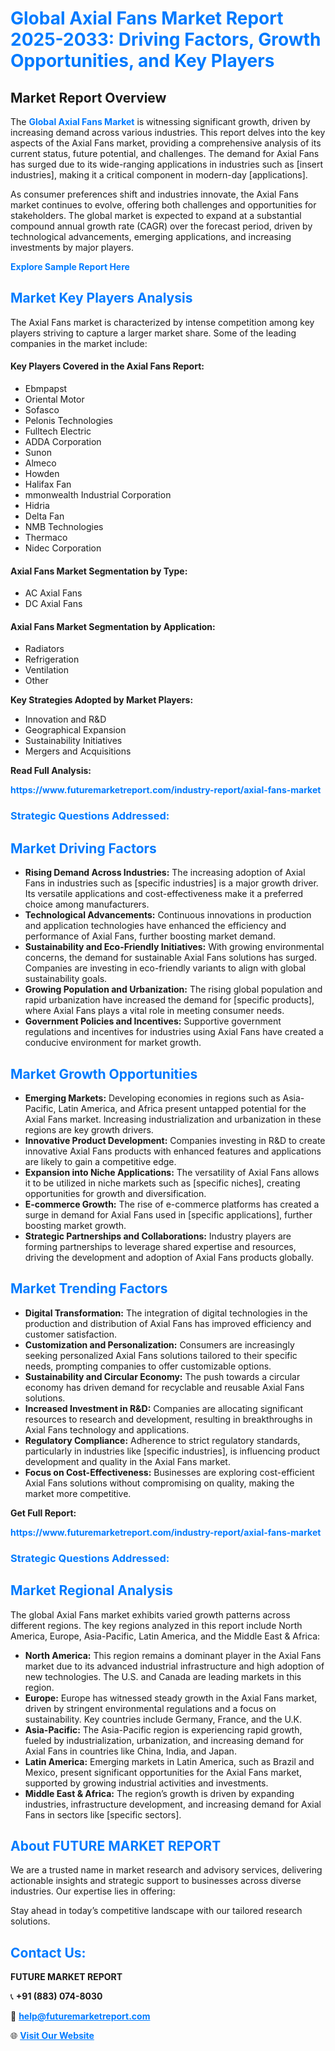 <h1 style="color: #007BFF;">Global Axial Fans Market Report 2025-2033: Driving Factors, Growth Opportunities, and Key Players</h1>

<section id="overview">
<h2>Market Report Overview</h2>
<p>The <a href="https://www.futuremarketreport.com/industry-report/axial-fans-market" style="color: #007BFF; text-decoration: none;"><strong>Global Axial Fans Market</strong></a> is witnessing significant growth, driven by increasing demand across various industries. This report delves into the key aspects of the Axial Fans market, providing a comprehensive analysis of its current status, future potential, and challenges. The demand for Axial Fans has surged due to its wide-ranging applications in industries such as [insert industries], making it a critical component in modern-day [applications].</p>
<p>As consumer preferences shift and industries innovate, the Axial Fans market continues to evolve, offering both challenges and opportunities for stakeholders. The global market is expected to expand at a substantial compound annual growth rate (CAGR) over the forecast period, driven by technological advancements, emerging applications, and increasing investments by major players.</p>
</section>

<section id="overview">
<p><a href="https://www.futuremarketreport.com/request-sample/reportId=46186" style="color: #007BFF; text-decoration: none;"><strong>Explore Sample Report Here</strong></a></p>
</section>

<section id="key-players">
<h2 style="color: #007BFF;">Market Key Players Analysis</h2>
<p>The Axial Fans market is characterized by intense competition among key players striving to capture a larger market share. Some of the leading companies in the market include:</p>
<h4>Key Players Covered in the Axial Fans Report:</h4>
<ul><li>Ebmpapst</li><li>Oriental Motor</li><li>Sofasco</li><li>Pelonis Technologies</li><li>Fulltech Electric</li><li>ADDA Corporation</li><li>Sunon</li><li>Almeco</li><li>Howden</li><li>Halifax Fan</li><li>mmonwealth Industrial Corporation</li><li>Hidria</li><li>Delta Fan</li><li>NMB Technologies</li><li>Thermaco</li><li>Nidec Corporation</li></ul>
<h4>Axial Fans Market Segmentation by Type:</h4>
<ul><li>AC Axial Fans</li><li>DC Axial Fans</li></ul>

<h4>Axial Fans Market Segmentation by Application:</h4>
<ul><li>Radiators</li><li>Refrigeration</li><li>Ventilation</li><li>Other</li></ul>
<p><strong>Key Strategies Adopted by Market Players:</strong></p>
<ul>
<li>Innovation and R&D</li>
<li>Geographical Expansion</li>
<li>Sustainability Initiatives</li>
<li>Mergers and Acquisitions</li>
</ul>
</section>

<section>
<p><strong>Read Full Analysis: </strong></p><a href="https://www.futuremarketreport.com/industry-report/axial-fans-market" style="color: #007BFF; text-decoration: none;"><strong>https://www.futuremarketreport.com/industry-report/axial-fans-market</strong></a>
<h3 style="color: #007BFF;">Strategic Questions Addressed:</h3>
</section>

<section id="driving-factors">
<h2 style="color: #007BFF;">Market Driving Factors</h2>
<ul>
<li><strong>Rising Demand Across Industries:</strong> The increasing adoption of Axial Fans in industries such as [specific industries] is a major growth driver. Its versatile applications and cost-effectiveness make it a preferred choice among manufacturers.</li>
<li><strong>Technological Advancements:</strong> Continuous innovations in production and application technologies have enhanced the efficiency and performance of Axial Fans, further boosting market demand.</li>
<li><strong>Sustainability and Eco-Friendly Initiatives:</strong> With growing environmental concerns, the demand for sustainable Axial Fans solutions has surged. Companies are investing in eco-friendly variants to align with global sustainability goals.</li>
<li><strong>Growing Population and Urbanization:</strong> The rising global population and rapid urbanization have increased the demand for [specific products], where Axial Fans plays a vital role in meeting consumer needs.</li>
<li><strong>Government Policies and Incentives:</strong> Supportive government regulations and incentives for industries using Axial Fans have created a conducive environment for market growth.</li>
</ul>
</section>

<section id="growth-opportunities">
<h2 style="color: #007BFF;">Market Growth Opportunities</h2>
<ul>
<li><strong>Emerging Markets:</strong> Developing economies in regions such as Asia-Pacific, Latin America, and Africa present untapped potential for the Axial Fans market. Increasing industrialization and urbanization in these regions are key growth drivers.</li>
<li><strong>Innovative Product Development:</strong> Companies investing in R&D to create innovative Axial Fans products with enhanced features and applications are likely to gain a competitive edge.</li>
<li><strong>Expansion into Niche Applications:</strong> The versatility of Axial Fans allows it to be utilized in niche markets such as [specific niches], creating opportunities for growth and diversification.</li>
<li><strong>E-commerce Growth:</strong> The rise of e-commerce platforms has created a surge in demand for Axial Fans used in [specific applications], further boosting market growth.</li>
<li><strong>Strategic Partnerships and Collaborations:</strong> Industry players are forming partnerships to leverage shared expertise and resources, driving the development and adoption of Axial Fans products globally.</li>
</ul>
</section>

<section id="trending-factors">
<h2 style="color: #007BFF;">Market Trending Factors</h2>
<ul>
<li><strong>Digital Transformation:</strong> The integration of digital technologies in the production and distribution of Axial Fans has improved efficiency and customer satisfaction.</li>
<li><strong>Customization and Personalization:</strong> Consumers are increasingly seeking personalized Axial Fans solutions tailored to their specific needs, prompting companies to offer customizable options.</li>
<li><strong>Sustainability and Circular Economy:</strong> The push towards a circular economy has driven demand for recyclable and reusable Axial Fans solutions.</li>
<li><strong>Increased Investment in R&D:</strong> Companies are allocating significant resources to research and development, resulting in breakthroughs in Axial Fans technology and applications.</li>
<li><strong>Regulatory Compliance:</strong> Adherence to strict regulatory standards, particularly in industries like [specific industries], is influencing product development and quality in the Axial Fans market.</li>
<li><strong>Focus on Cost-Effectiveness:</strong> Businesses are exploring cost-efficient Axial Fans solutions without compromising on quality, making the market more competitive.</li>
</ul>
</section>

<section>
<p><strong>Get Full Report: </strong></p><a href="https://www.futuremarketreport.com/industry-report/axial-fans-market" style="color: #007BFF; text-decoration: none;"><strong>https://www.futuremarketreport.com/industry-report/axial-fans-market</strong></a>
<h3 style="color: #007BFF;">Strategic Questions Addressed:</h3>
</section>


<section id="regional-analysis">
<h2 style="color: #007BFF;">Market Regional Analysis</h2>
<p>The global Axial Fans market exhibits varied growth patterns across different regions. The key regions analyzed in this report include North America, Europe, Asia-Pacific, Latin America, and the Middle East & Africa:</p>
<ul>
<li><strong>North America:</strong> This region remains a dominant player in the Axial Fans market due to its advanced industrial infrastructure and high adoption of new technologies. The U.S. and Canada are leading markets in this region.</li>
<li><strong>Europe:</strong> Europe has witnessed steady growth in the Axial Fans market, driven by stringent environmental regulations and a focus on sustainability. Key countries include Germany, France, and the U.K.</li>
<li><strong>Asia-Pacific:</strong> The Asia-Pacific region is experiencing rapid growth, fueled by industrialization, urbanization, and increasing demand for Axial Fans in countries like China, India, and Japan.</li>
<li><strong>Latin America:</strong> Emerging markets in Latin America, such as Brazil and Mexico, present significant opportunities for the Axial Fans market, supported by growing industrial activities and investments.</li>
<li><strong>Middle East & Africa:</strong> The region’s growth is driven by expanding industries, infrastructure development, and increasing demand for Axial Fans in sectors like [specific sectors].</li>
</ul>
</section>

<footer>
<h2 style="color: #007BFF;">About FUTURE MARKET REPORT</h2>
<p>We are a trusted name in market research and advisory services, delivering actionable insights and strategic support to businesses across diverse industries. Our expertise lies in offering:</p>

<p>Stay ahead in today’s competitive landscape with our tailored research solutions.</p>

<h2 style="color: #007BFF;">Contact Us:</h2>
<p><strong>FUTURE MARKET REPORT</strong></p>
<p>📞 <strong>+91 (883) 074-8030</strong></p>
<p>📧 <strong><a href="mailto:help@futuremarketreport.com" style="color: #007BFF;">help@futuremarketreport.com</a></strong></p>
<p>🌐 <strong><a href="https://www.futuremarketreport.com/" style="color: #007BFF;">Visit Our Website</a></strong></p>
</footer>